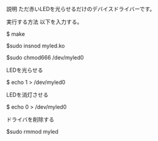 説明
ただ赤いLEDを光らせるだけのデバイスドライバーです。

実行する方法
以下を入力する。

$ make

$sudo insnod myled.ko

$sudo chmod666 /dev/myled0

LEDを光らせる

$ echo 1 > /dev/myled0

LEDを消灯させる

$ echo 0 > /dev/myled0

ドライバを削除する

$sudo rmmod myled
